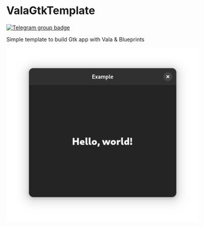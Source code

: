 # ValaGtkTemplate
[![Telegram group badge](https://img.shields.io/badge/Telegram-Join_the_chat-2CA5E0?style=flat&logo=telegram)](https://t.me/vala_lang)  

Simple template to build Gtk app with Vala & Blueprints

![Screenshot](./result.png)

